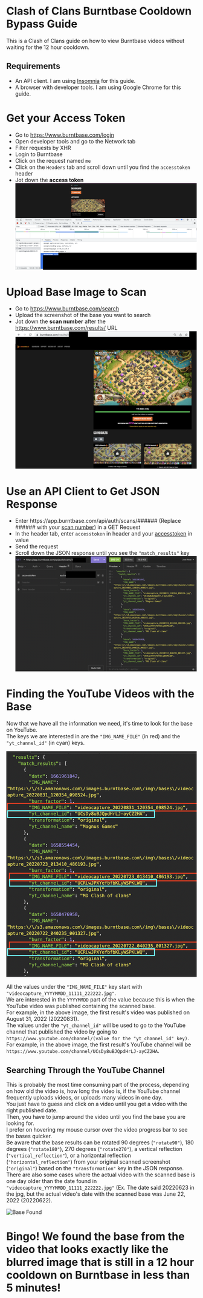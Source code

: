 # Clash of Clans Burntbase Cooldown Bypass Guide

This is a Clash of Clans guide on how to view Burntbase videos without waiting for the 12 hour cooldown.

## Requirements

- An API client. I am using [Insomnia](https://insomnia.rest/download) for this guide.
- A browser with developer tools. I am using Google Chrome for this guide.


# Get your Access Token

- Go to https://www.burntbase.com/login
- Open developer tools and go to the Network tab
- Filter requests by XHR
- Login to Burntbase
- Click on the request named `me`
- Click on the `Headers` tab and scroll down until you find the `accesstoken` header
- Jot down the **access token**
![Access Token](./images/token.png "Burntbase Access Token")

# Upload Base Image to Scan

- Go to https://www.burntbase.com/search
- Upload the screenshot of the base you want to search
- Jot down the **scan number** after the https://www.burntbase.com/results/ URL
![Scan Number](./images/scan.png "Burntbase Scan Number")

# Use an API Client to Get JSON Response

- Enter https[]()://app.burntbase.com/api/auth/scans/###### (Replace ###### with your [scan number](#upload-base-image-to-scan)) in a GET Request
- In the header tab, enter `accesstoken` in header and your [accesstoken](#get-your-access-token) in value
- Send the request
- Scroll down the JSON response until you see the `"match_results"` key
![JSON Response](./images/results.png "Burntbase JSON Response")

# Finding the YouTube Videos with the Base
Now that we have all the information we need, it's time to look for the base on YouTube.\
The keys we are interested in are the `"IMG_NAME_FILE"` (in red) and the `"yt_channel_id"` (in cyan) keys.

![Image and YT Channel](./images/image_yt_channel.png "Burntbase Image and YT Channel")

All the values under the `"IMG_NAME_FILE"` key start with `"videocapture_YYYYMMDD_11111_222222.jpg"`.\
We are interested in the `YYYYMMDD` part of the value because this is when the YouTube video was published containing the scanned base.\
For example, in the above image, the first result's video was published on August 31, 2022 (20220831).\
The values under the `"yt_channel_id"` will be used to go to the YouTube channel that published the video by going to ``https://www.youtube.com/channel/(value for the "yt_channel_id" key)``.\
For example, in the above image, the first result's YouTube channel will be `https://www.youtube.com/channel/UCsDy8uBJQpdHrLJ-ayCZ2HA`.

## Searching Through the YouTube Channel
This is probably the most time consuming part of the process, depending on how old the video is, how long the video is, if the YouTube channel frequently uploads videos, or uploads many videos in one day.\
You just have to guess and click on a video until you get a video with the right published date.\
Then, you have to jump around the video until you find the base you are looking for.\
I prefer on hovering my mouse cursor over the video progress bar to see the bases quicker.\
Be aware that the base results can be rotated 90 degrees (`"rotate90"`), 180 degrees (`"rotate180"`), 270 degrees (`"rotate270"`), a vertical reflection (`"vertical_reflection"`), or a horizontal reflection (`"horizontal_reflection"`) from your original scanned screenshot (`"original"`) based on the `"transformation"` key in the JSON response.\
There are also some cases where the actual video with the scanned base is one day older than the date found in `"videocapture_YYYYMMDD_11111_222222.jpg"` (Ex. The date said 20220623 in the jpg, but the actual video's date with the scanned base was June 22, 2022 (20220622).

![Base Found](./images/found.png "Burntbase Base Found")


# Bingo! We found the base from the video that looks exactly like the blurred image that is still in a 12 hour cooldown on Burntbase in less than 5 minutes!
